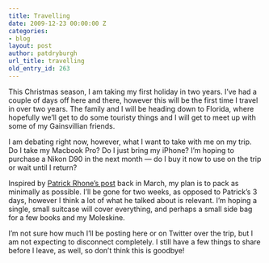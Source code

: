 ```yaml
---
title: Travelling
date: 2009-12-23 00:00:00 Z
categories:
- blog
layout: post
author: patdryburgh
url_title: travelling
old_entry_id: 263
---
```


This Christmas season, I am taking my first holiday in two years. I’ve had a couple of days off here and there, however this will be the first time I travel in over two years. The family and I will be heading down to Florida, where hopefully we’ll get to do some touristy things and I will get to meet up with some of my Gainsvillian friends.

I am debating right now, however, what I want to take with me on my trip. Do I take my Macbook Pro? Do I just bring my iPhone? I’m hoping to purchase a Nikon D90 in the next month — do I buy it now to use on the trip or wait until I return?

Inspired by [Patrick Rhone’s post](http://patrickrhone.com/2009/03/10/three-days-one-backpack/) back in March, my plan is to pack as minimally as possible. I’ll be gone for two weeks, as opposed to Patrick’s 3 days, however I think a lot of what he talked about is relevant. I’m hoping a single, small suitcase will cover everything, and perhaps a small side bag for a few books and my Moleskine.

I’m not sure how much I’ll be posting here or on Twitter over the trip, but I am not expecting to disconnect completely. I still have a few things to share before I leave, as well, so don’t think this is goodbye!